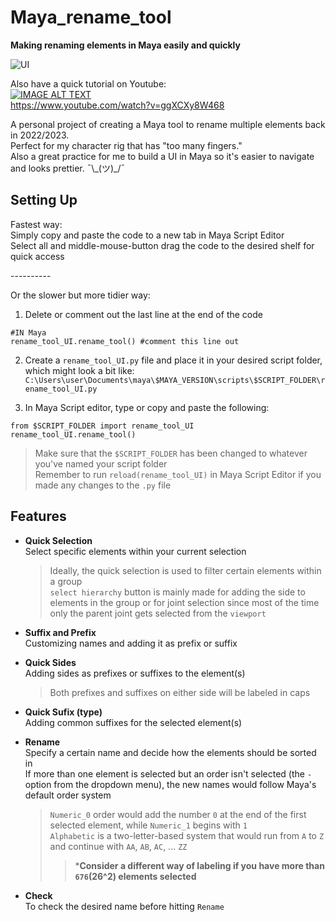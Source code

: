 # Maya_rename_tool
**Making renaming elements in Maya easily and quickly**

![UI](https://github.com/user-attachments/assets/77afc9e7-4326-41e1-b89d-7e0f52276cbe)

Also have a quick tutorial on Youtube:<br/>
  <a href="https://www.youtube.com/watch?v=ggXCXy8W468"><img src="https://img.youtube.com/vi/ggXCXy8W468/0.jpg" alt="IMAGE ALT TEXT"></a><br/>
  https://www.youtube.com/watch?v=ggXCXy8W468
<br/>

A personal project of creating a Maya tool to rename multiple elements back in 2022/2023.<br/>
Perfect for my character rig that has "too many fingers."<br/>
Also a great practice for me to build a UI in Maya so it's easier to navigate and looks prettier. ¯\\\_(ツ)\_/¯

## Setting Up
Fastest way:<br/>
Simply copy and paste the code to a new tab in Maya Script Editor<br/>
Select all and middle-mouse-button drag the code to the desired shelf for quick access

----------<br/>

Or the slower but more tidier way:<br/>
1. Delete or comment out the last line at the end of the code
```
#IN Maya
rename_tool_UI.rename_tool() #comment this line out
```

2. Create a `rename_tool_UI.py` file and place it in your desired script folder, which might look a bit like: <br/>
`C:\Users\user\Documents\maya\$MAYA_VERSION\scripts\$SCRIPT_FOLDER\rename_tool_UI.py`<br/>

3. In Maya Script editor, type or copy and paste the following:<br/>
```
from $SCRIPT_FOLDER import rename_tool_UI
rename_tool_UI.rename_tool()
```
> Make sure that the `$SCRIPT_FOLDER` has been changed to whatever you've named your script folder<br/>
> Remember to run `reload(rename_tool_UI)` in Maya Script Editor if you made any changes to the `.py` file

## Features

- **Quick Selection**<br/>
  Select specific elements within your current selection
  > Ideally, the quick selection is used to filter certain elements within a group<br/>
  > `select hierarchy` button is mainly made for adding the side to elements in the group or for joint selection since most of the time only the parent joint gets selected from the `viewport`

- **Suffix and Prefix**<br/>
  Customizing names and adding it as prefix or suffix
  
- **Quick Sides**<br/>
  Adding sides as prefixes or suffixes to the element(s)
  > Both prefixes and suffixes on either side will be labeled in caps

- **Quick Sufix (type)**<br/>
  Adding common suffixes for the selected element(s)
  
- **Rename**<br/>
  Specify a certain name and decide how the elements should be sorted in<br/>
  If more than one element is selected but an order isn't selected (the `-` option from the dropdown menu), the new names would follow Maya's default order system
  > `Numeric_0` order would add the number `0` at the end of the first selected element, while `Numeric_1` begins with `1`<br/>
  > `Alphabetic` is a two-letter-based system that would run from `A` to `Z` and continue with `AA`, `AB`, `AC`, ... `ZZ`<br/>
  >> ***Consider a different way of labeling if you have more than `676`(26^2) elements selected**

- **Check**<br/>
  To check the desired name before hitting `Rename`
